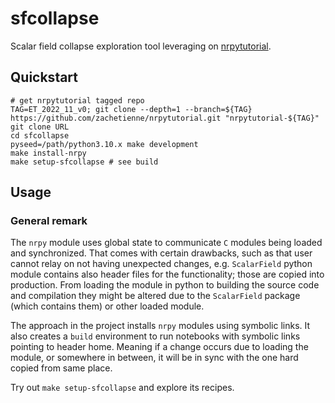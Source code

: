 # sfcollapse

Scalar field collapse exploration tool leveraging on [nrpytutorial](https://github.com/zachetienne/nrpytutorial).

## Quickstart

```
# get nrpytutorial tagged repo
TAG=ET_2022_11_v0; git clone --depth=1 --branch=${TAG} https://github.com/zachetienne/nrpytutorial.git "nrpytutorial-${TAG}"
git clone URL
cd sfcollapse
pyseed=/path/python3.10.x make development
make install-nrpy
make setup-sfcollapse # see build
```

## Usage

### General remark

The `nrpy` module uses global state to communicate `C` modules being loaded and
synchronized. That comes with certain drawbacks, such as that user cannot relay
on not having unexpected changes, e.g. `ScalarField` python module contains also
header files for the functionality; those are copied into production. From
loading the module in python to building the source code and compilation they
might be altered due to the `ScalarField` package (which contains them) or other
loaded module.

The approach in the project installs `nrpy` modules using symbolic links. It
also creates a `build` environment to run notebooks with symbolic links pointing
to header home. Meaning if a change occurs due to loading the module, or
somewhere in between, it will be in sync with the one hard copied from same
place.

Try out `make setup-sfcollapse` and explore its recipes.
